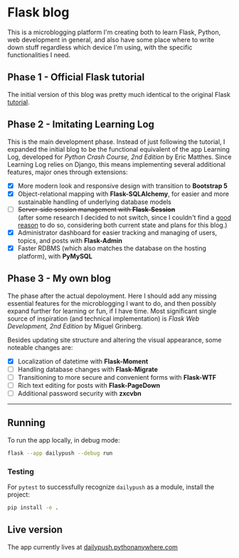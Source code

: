 # Flask blog

This is a microblogging platform I'm creating both to learn Flask, Python,
web development in general, and also have some place where to write down stuff
regardless which device I'm using, with the specific functionalities I need.

## Phase 1 - Official Flask tutorial

The initial version of this blog was pretty much identical to the original
Flask [tutorial].

[tutorial]: <https://flask.palletsprojects.com/en/2.2.x/tutorial/>

## Phase 2 - Imitating Learning Log

This is the main development phase. Instead of just following the tutorial,
I expanded the initial blog to be the functional equivalent of the app
Learning Log, developed for _Python Crash Course, 2nd Edition_ by Eric
Matthes. Since Learning Log relies on Django, this means implementing several
additional features, major ones through extensions:

- [x] More modern look and responsive design with transition to __Bootstrap 5__
- [x] Object-relational mapping with __Flask-SQLAlchemy__, for easier and more
sustainable handling of underlying database models
- [ ] ~~Server-side session management with __Flask-Session__~~  
(after some research I decided to not switch, since I couldn't find a [good
reason](https://stackoverflow.com/questions/3948975/why-store-sessions-on-the-server-instead-of-inside-a-cookie)
to do so, considering both current state and plans for this blog.)
- [x] Administrator dashboard for easier tracking and managing of users,
topics, and posts with __Flask-Admin__
- [x] Faster RDBMS (which also matches the database on the hosting platform), with __PyMySQL__

## Phase 3 - My own blog

The phase after the actual depoloyment.
Here I should add any missing essential features for the microblogging I want to do,
and then possibly expand further for learning or fun, if I have time.
Most significant single source of inspiration (and technical implementation) is
_Flask Web Development, 2nd Edition_ by Miguel Grinberg.

Besides updating site structure and altering the visual appearance, some noteable
changes are:

- [x] Localization of datetime with __Flask-Moment__
- [ ] Handling database changes with __Flask-Migrate__
- [ ] Transitioning to more secure and convenient forms with __Flask-WTF__
- [ ] Rich text editing for posts with __Flask-PageDown__
- [ ] Additional password security with __zxcvbn__

---

## Running

To run the app locally, in debug mode:

```bash
flask --app dailypush --debug run
```

### Testing

For `pytest` to successfully recognize `dailypush` as a module, install the project:

```bash
pip install -e .
```

## Live version

The app currently lives at [dailypush.pythonanywhere.com](dailypush.pythonanywhere.com)
